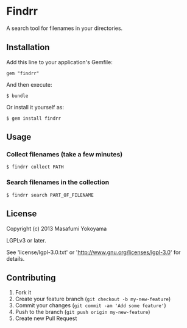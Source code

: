 # Findrr

A search tool for filenames in your directories.

## Installation

Add this line to your application's Gemfile:

    gem "findrr"

And then execute:

    $ bundle

Or install it yourself as:

    $ gem install findrr

## Usage

### Collect filenames (take a few minutes)

    $ findrr collect PATH

### Search filenames in the collection

    $ findrr search PART_OF_FILENAME

## License

Copyright (c) 2013 Masafumi Yokoyama

LGPLv3 or later.

See 'license/lgpl-3.0.txt' or 'http://www.gnu.org/licenses/lgpl-3.0' for details.

## Contributing

1. Fork it
2. Create your feature branch (`git checkout -b my-new-feature`)
3. Commit your changes (`git commit -am 'Add some feature'`)
4. Push to the branch (`git push origin my-new-feature`)
5. Create new Pull Request

